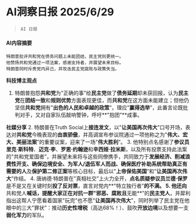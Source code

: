 # AI洞察日报 2025/6/29

>  `AI 日报` 



#### **AI内容摘要**

```
特朗普批评共和党在债务问题上未能团结，民主党则更统一。
他赞扬共和党通过一项法案，感谢支持者，并展望未来目标。
特朗普同时斥责党内异己，并攻击民主党腐败与政策失当。
```



**科技博主观点**
1.  特朗普抱怨**共和党**为"正确的事”给**民主党**做了**债务延期**却未获回报，认为**民主党**在**团结一致**和**规则优势**方面表现更佳，而**共和党**在这方面未能建立；但他仍坚信**共和党**拥有"**出色的人民和卓越的政策**”，理应"**赢得选举**”，此番言论既批判对手，又对自家队伍敲响警钟，呼吁**"抱团”**成事。

**社媒分享**
2.  特朗普在Truth Social上**接连发文**，以"**让美国再次伟大**”口号开场，表达对**共和党**今晚表现的**由衷骄傲**，并高调宣布参议院通过一项他称之为"**伟大、宏大、美丽法案**”的重要议案，迎来了一场"**伟大胜利**”。
3.  他特别点名感谢了**参议员里克·斯科特**、**迈克·李**、**罗恩·约翰逊**和**辛西娅·拉米斯**，以及所有投票支持此法案的"共和党爱国者”，并展望未来将与这些同僚携手，共同致力于**发展经济、削减浪费性开支、确保边境安全、为军人/退伍军人而战、确保医疗补助系统帮助真正有需要的人**及**保护第二修正案**等核心目标，最后以"**上帝保佑美国**”和"**让美国再次伟大**”作结。
4.  唐纳德·特朗普在"真相社交”上火力全开，**点名质疑参议员兰德·保罗**是不是又在关键时刻**投了反对票**，直言对党内**"特立独行者”**的不满。
5.  他还向**共和党人**喊话，提醒大家正在对抗一群"**邪恶、腐败**且**无能**”的**民主党人**，并犀利指出这帮人宁愿看着国家"玩完”也不愿"**让美国再次伟大**”，同时列举了民主党在他眼中的三大"罪状”：推动**历史性增税**（高达68%！）、鼓吹**开放边境**以及想要一支**弱化军力**的军队。
